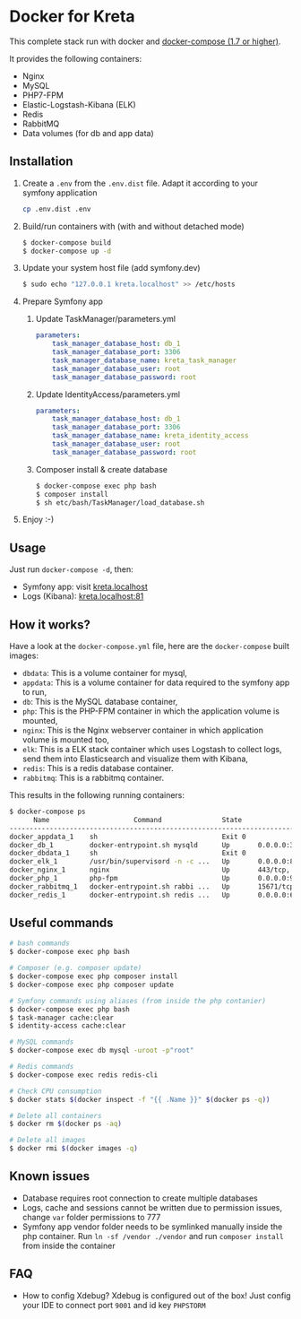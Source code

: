 # Docker for Kreta

This complete stack run with docker and [docker-compose (1.7 or higher)](https://docs.docker.com/compose/).

It provides the following containers:

* Nginx
* MySQL
* PHP7-FPM
* Elastic-Logstash-Kibana (ELK)
* Redis
* RabbitMQ
* Data volumes (for db and app data)

## Installation

1. Create a `.env` from the `.env.dist` file. Adapt it according to your symfony application

    ```bash
    cp .env.dist .env
    ```


2. Build/run containers with (with and without detached mode)

    ```bash
    $ docker-compose build
    $ docker-compose up -d
    ```

3. Update your system host file (add symfony.dev)

    ```bash
    $ sudo echo "127.0.0.1 kreta.localhost" >> /etc/hosts
    ```

4. Prepare Symfony app
    1. Update TaskManager/parameters.yml

        ```yml
        parameters:
            task_manager_database_host: db_1
            task_manager_database_port: 3306
            task_manager_database_name: kreta_task_manager
            task_manager_database_user: root
            task_manager_database_password: root
        ```

    2. Update IdentityAccess/parameters.yml

        ```yml
        parameters:
            task_manager_database_host: db_1
            task_manager_database_port: 3306
            task_manager_database_name: kreta_identity_access
            task_manager_database_user: root
            task_manager_database_password: root
        ```
        
    3. Composer install & create database

        ```bash
        $ docker-compose exec php bash
        $ composer install
        $ sh etc/bash/TaskManager/load_database.sh
        ```

5. Enjoy :-)

## Usage

Just run `docker-compose -d`, then:

* Symfony app: visit [kreta.localhost](http://kreta.localhost)  
* Logs (Kibana): [kreta.localhost:81](http://kreta.localhost:81)

## How it works?

Have a look at the `docker-compose.yml` file, here are the `docker-compose` built images:

* `dbdata`: This is a volume container for mysql,
* `appdata`: This is a volume container for data required to the symfony app to run,
* `db`: This is the MySQL database container,
* `php`: This is the PHP-FPM container in which the application volume is mounted,
* `nginx`: This is the Nginx webserver container in which application volume is mounted too,
* `elk`: This is a ELK stack container which uses Logstash to collect logs, send them into Elasticsearch and visualize them with Kibana,
* `redis`: This is a redis database container.
* `rabbitmq`: This is a rabbitmq container.

This results in the following running containers:

```bash
$ docker-compose ps
      Name                     Command               State                                              Ports                                            
--------------------------------------------------------------------------------------------------------------------------------------------------------
docker_appdata_1    sh                               Exit 0                                                                                              
docker_db_1         docker-entrypoint.sh mysqld      Up       0.0.0.0:3306->3306/tcp                                                                     
docker_dbdata_1     sh                               Exit 0                                                                                              
docker_elk_1        /usr/bin/supervisord -n -c ...   Up       0.0.0.0:81->80/tcp                                                                         
docker_nginx_1      nginx                            Up       443/tcp, 0.0.0.0:80->80/tcp                                                                
docker_php_1        php-fpm                          Up       0.0.0.0:9000->9000/tcp                                                                     
docker_rabbitmq_1   docker-entrypoint.sh rabbi ...   Up       15671/tcp, 0.0.0.0:15672->15672/tcp, 25672/tcp, 4369/tcp, 5671/tcp, 0.0.0.0:5672->5672/tcp 
docker_redis_1      docker-entrypoint.sh redis ...   Up       0.0.0.0:6379->6379/tcp       
```

## Useful commands

```bash
# bash commands
$ docker-compose exec php bash

# Composer (e.g. composer update)
$ docker-compose exec php composer install
$ docker-compose exec php composer update

# Symfony commands using aliases (from inside the php contanier)
$ docker-compose exec php bash
$ task-manager cache:clear
$ identity-access cache:clear

# MySQL commands
$ docker-compose exec db mysql -uroot -p"root"

# Redis commands
$ docker-compose exec redis redis-cli

# Check CPU consumption
$ docker stats $(docker inspect -f "{{ .Name }}" $(docker ps -q))

# Delete all containers
$ docker rm $(docker ps -aq)

# Delete all images
$ docker rmi $(docker images -q)
```

## Known issues

* Database requires root connection to create multiple databases
* Logs, cache and sessions cannot be written due to permission issues, change `var` folder permissions to 777
* Symfony app vendor folder needs to be symlinked manually inside the php container. Run `ln -sf /vendor ./vendor` and
run `composer install` from inside the container 

## FAQ

* How to config Xdebug?
Xdebug is configured out of the box!
Just config your IDE to connect port  `9001` and id key `PHPSTORM`
